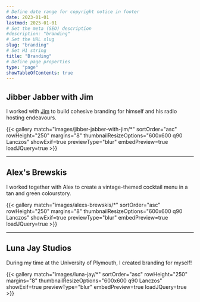 ```yaml
---
# Define date range for copyright notice in footer
date: 2023-01-01
lastmod: 2025-01-01
# Set the meta (SEO) description
#description: "branding"
# Set the URL slug
slug: "branding"
# Set H1 string
title: "Branding"
# Define page properties
type: "page"
showTableOfContents: true
---
```



## Jibber Jabber with Jim

I worked with [Jim](https://jamesdavidson.xyz) to build cohesive branding for himself and his radio hosting endeavours.

{{< gallery match="images/jibber-jabber-with-jim/*" sortOrder="asc" rowHeight="250" margins="8" thumbnailResizeOptions="600x600 q90 Lanczos" showExif=true previewType="blur" embedPreview=true loadJQuery=true >}}

---

## Alex's Brewskis

I worked together with Alex to create a vintage-themed cocktail menu in a tan and green colourstory.

{{< gallery match="images/alexs-brewskis/*" sortOrder="asc" rowHeight="250" margins="8" thumbnailResizeOptions="600x600 q90 Lanczos" showExif=true previewType="blur" embedPreview=true loadJQuery=true >}}

---

## Luna Jay Studios

During my time at the University of Plymouth, I created branding for myself!

{{< gallery match="images/luna-jay/*" sortOrder="asc" rowHeight="250" margins="8" thumbnailResizeOptions="600x600 q90 Lanczos" showExif=true previewType="blur" embedPreview=true loadJQuery=true >}}
